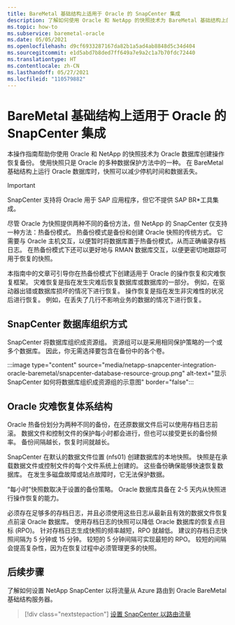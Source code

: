 ```yaml
---
title: BareMetal 基础结构上适用于 Oracle 的 SnapCenter 集成
description: 了解如何使用 Oracle 和 NetApp 的快照技术为 BareMetal 基础结构上的 Oracle 数据库创建操作恢复备份。
ms.topic: how-to
ms.subservice: baremetal-oracle
ms.date: 05/05/2021
ms.openlocfilehash: d9cf6933287167da82b1a5ad4ab8848d5c34d404
ms.sourcegitcommit: e1d5abd7b8ded7ff649a7e9a2c1a7b70fdc72440
ms.translationtype: HT
ms.contentlocale: zh-CN
ms.lasthandoff: 05/27/2021
ms.locfileid: "110579882"
---
```

# <a name="snapcenter-integration-for-oracle-on-baremetal-infrastructure"></a>BareMetal 基础结构上适用于 Oracle 的 SnapCenter 集成

本操作指南帮助你使用 Oracle 和 NetApp 的快照技术为 Oracle 数据库创建操作恢复备份。 使用快照只是 Oracle 的多种数据保护方法中的一种。 在 BareMetal 基础结构上运行 Oracle 数据库时，快照可以减少停机时间和数据丢失。 

>[!IMPORTANT]
>SnapCenter 支持将 Oracle 用于 SAP 应用程序，但它不提供 SAP BR\*工具集成。

尽管 Oracle 为快照提供两种不同的备份方法，但 NetApp 的 SnapCenter 仅支持一种方法：热备份模式。 热备份模式是备份和创建 Oracle 快照的传统方式。 它需要与 Oracle 主机交互，以便暂时将数据库置于热备份模式，从而正确编录存档日志。 在热备份模式下还可以更好地与 RMAN 数据库交互，以便更密切地跟踪可用于恢复的快照。 

本指南中的文章可引导你在热备份模式下创建适用于 Oracle 的操作恢复和灾难恢复框架。 灾难恢复是指在发生灾难后恢复数据库或数据库的一部分。 例如，在驱动器出错或数据库损坏的情况下进行恢复。 操作恢复是指在发生非灾难性的状况后进行恢复。 例如，在丢失了几行不影响业务的数据的情况下进行恢复。

## <a name="snapcenter-database-organization"></a>SnapCenter 数据库组织方式
SnapCenter 将数据库组织成资源组。 资源组可以是采用相同保护策略的一个或多个数据库。 因此，你无需选择要包含在备份中的各个卷。

:::image type="content" source="media/netapp-snapcenter-integration-oracle-baremetal/snapcenter-database-resource-group.png" alt-text="显示 SnapCenter 如何将数据库组织成资源组的示意图" border="false":::

## <a name="oracle-disaster-recovery-architecture"></a>Oracle 灾难恢复体系结构

Oracle 热备份划分为两种不同的备份，在还原数据文件后可以使用存档日志前滚。 数据文件和控制文件的保护每小时都会进行，但也可以接受更长的备份频率。 备份间隔越长，恢复时间就越长。  

SnapCenter 在默认的数据文件位置 (nfs01) 创建数据库的本地快照。 快照是在承载数据文件或控制文件的每个文件系统上创建的。 这些备份确保能够快速恢复数据库。 在发生多磁盘故障或站点故障时，它无法保护数据。 

“每小时”快照数取决于设置的备份策略。 Oracle 数据库具备在 2-5 天内从快照进行操作恢复的能力。
 
必须存在足够多的存档日志，并且必须使用这些日志从最新且有效的数据文件恢复点前滚 Oracle 数据库。 使用存档日志的快照可以降低 Oracle 数据库的恢复点目标 (RPO)。 针对存档日志生成快照的频率越短，RPO 就越低。 建议的存档日志快照间隔为 5 分钟或 15 分钟。 较短的 5 分钟间隔可实现最短的 RPO。  较短的间隔会提高复杂性，因为在恢复过程中必须管理更多的快照。

## <a name="next-steps"></a>后续步骤

了解如何设置 NetApp SnapCenter 以将流量从 Azure 路由到 Oracle BareMetal 基础结构服务器。

> [!div class="nextstepaction"]
> [设置 SnapCenter 以路由流量](set-up-snapcenter-to-route-traffic.md)
